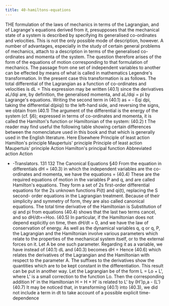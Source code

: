 ```yaml
---
title: 40-hamiltons-equations
---
```

THE formulation of the laws of mechanics in terms of the Lagrangian, and
of Lagrange's equations derived from it, presupposes that the mechanical
state of a system is described by specifying its generalised co-ordinates and
velocities. This is not the only possible mode of description, however. A
number of advantages, especially in the study of certain general problems of
mechanics, attach to a description in terms of the generalised co-ordinates
and momenta of the system. The question therefore arises of the form of
the equations of motion corresponding to that formulation of mechanics.
The passage from one set of independent variables to another can be
effected by means of what is called in mathematics Legendre's transformation.
In the present case this transformation is as follows. The total differential
of the Lagrangian as a function of co-ordinates and velocities is
dL =
This expression may be written
(40.1)
since the derivatives aL/dqi are, by definition, the generalised momenta, and
aL/dqi = pi by Lagrange's equations. Writing the second term in (40.1) as
= - Eqi dpi, taking the differential d(piqi) to the left-hand
side, and reversing the signs, we obtain from (40.1)
The argument of the differential is the energy of the system (cf. §6);
expressed in terms of co-ordinates and momenta, it is called the Hamilton's
function or Hamiltonian of the system:
(40.2)
t The reader may find useful the following table showing certain differences between the
nomenclature used in this book and that which is generally used in the English literature.
Here
Elsewhere
Principle of least action
Hamilton's principle
Maupertuis' principle
Principle of least action
Maupertuis' principle
Action
Hamilton's principal function
Abbreviated action
Action
- -Translators.
131
132
The Canonical Equations
§40
From the equation in differentials
dH =
(40.3)
in which the independent variables are the co-ordinates and momenta, we
have the equations
=
(40.4)
These are the required equations of motion in the variables P and q, and
are called Hamilton's equations. They form a set of 2s first-order differential
equations for the 2s unknown functions Pi(t) and qi(t), replacing the S second-
order equations in the Lagrangian treatment. Because of their simplicity and
symmetry of form, they are also called canonical equations.
The total time derivative of the Hamiltonian is
Substitution of qi and pi from equations (40.4) shows that the last two terms
cancel, and so
dH/dt==Hoo.
(40.5)
In particular, if the Hamiltonian does not depend explicitly on time, then
dH/dt = 0, and we have the law of conservation of energy.
As well as the dynamical variables q, q or q, P, the Lagrangian and the
Hamiltonian involve various parameters which relate to the properties of the
mechanical system itself, or to the external forces on it. Let A be one such
parameter. Regarding it as a variable, we have instead of (40.1)
dL
and (40.3) becomes
dH =
Hence
(40.6)
which relates the derivatives of the Lagrangian and the Hamiltonian with
respect to the parameter A. The suffixes to the derivatives show the quantities
which are to be kept constant in the differentiation.
This result can be put in another way. Let the Lagrangian be of the form
L = Lo + L', where L' is a small correction to the function Lo. Then the
corresponding addition H' in the Hamiltonian H = H + H' is related to L'
by
(H')p,a - (L')
(40.7)
It may be noticed that, in transforming (40.1) into (40.3), we did not
include a term in dt to take account of a possible explicit time-dependence
